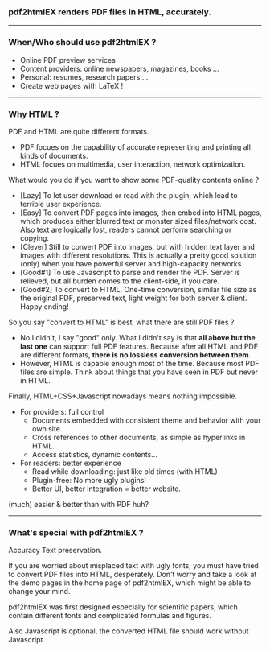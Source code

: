 ### pdf2htmlEX renders PDF files in HTML, accurately.

***

### When/Who should use pdf2htmlEX ?

 - Online PDF preview services
 - Content providers: online newspapers, magazines, books ...
 - Personal: resumes, research papers ...
 - Create web pages with LaTeX !

***

### Why HTML ?

PDF and HTML are quite different formats.
 - PDF focues on the capability of accurate representing and printing all kinds of documents.
 - HTML focues on multimedia, user interaction, network optimization.

What would you do if you want to show some PDF-quality contents online ?
 - [Lazy] To let user download or read with the plugin, which lead to terrible user experience.
 - [Easy] To convert PDF pages into images, then embed into HTML pages, which produces either blurred text or monster sized files/network cost. Also text are logically lost, readers cannot perform searching or copying.
 - [Clever] Still to convert PDF into images, but with hidden text layer and images with different resolutions. This is actually a pretty good solution (only) when you have powerful server and high-capacity networks.
 - [Good#1] To use Javascript to parse and render the PDF. Server is relieved, but all burden comes to the client-side, if you care.
 - [Good#2] To convert to HTML. One-time conversion, similar file size as the original PDF, preserved text, light weight for both server & client. Happy ending!

So you say "convert to HTML" is best, what there are still PDF files ?
 - No I didn't, I say "good" only. What I didn't say is that **all above but the last one** can support full PDF features. Because after all HTML and PDF are different formats, **there is no lossless conversion between them**.
 - However, HTML is capable enough most of the time. Because most PDF files are simple. Think about things that you have seen in PDF but never in HTML.

Finally, HTML+CSS+Javascript nowadays means nothing impossible. 
 - For providers: full control
   - Documents embedded with consistent theme and behavior with your own site.
   - Cross references to other documents, as simple as hyperlinks in HTML.
   - Access statistics, dynamic contents...
 - For readers: better experience
   - Read while downloading: just like old times (with HTML)
   - Plugin-free: No more ugly plugins!
   - Better UI, better integration = better website.

(much) easier & better than with PDF huh?

***

### What's special with pdf2htmlEX ?

Accuracy Text preservation.

If you are worried about misplaced text with ugly fonts, you must have tried to convert PDF files into HTML, desperately. Don't worry and take a look at the demo pages in the home page of pdf2htmlEX, which might be able to change your mind.

pdf2htmlEX was first designed especially for scientific papers, which contain different fonts and complicated formulas and figures.

Also Javascript is optional, the converted HTML file should work without Javascript.
